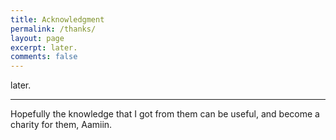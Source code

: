 ```yaml
---
title: Acknowledgment
permalink: /thanks/
layout: page
excerpt: later.
comments: false
---
```


later.

<hr>

Hopefully the knowledge that I got from them can be useful, and become a charity for them, Aamiin.

